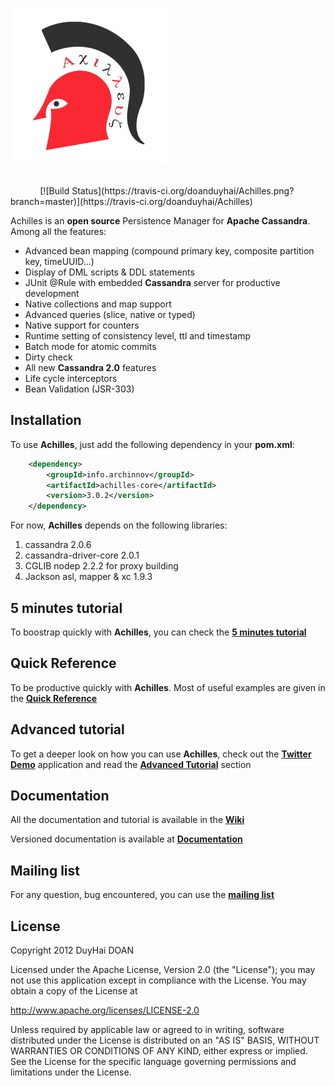 ![Achilles logo](assets/Achilles_New_Logo.png)

<br/>
&nbsp;&nbsp;&nbsp;&nbsp;&nbsp;&nbsp;&nbsp;&nbsp;&nbsp;&nbsp;&nbsp;&nbsp;[![Build Status](https://travis-ci.org/doanduyhai/Achilles.png?branch=master)](https://travis-ci.org/doanduyhai/Achilles)

  Achilles is an **open source** Persistence Manager for **Apache Cassandra**. Among all the features:

- Advanced bean mapping (compound primary key, composite partition key, timeUUID...)
- Display of DML scripts & DDL statements
- JUnit @Rule with embedded **Cassandra** server for productive development
- Native collections and map support
- Advanced queries (slice, native or typed)
- Native support for counters 
- Runtime setting of consistency level, ttl and timestamp
- Batch mode for atomic commits
- Dirty check 
- All new **Cassandra 2.0** features
- Life cycle interceptors
- Bean Validation (JSR-303)


## Installation #

 To use **Achilles**, just add the following dependency in your **pom.xml**:

```xml
	<dependency>	
		<groupId>info.archinnov</groupId>
		<artifactId>achilles-core</artifactId>
		<version>3.0.2</version>
	</dependency>
 ```
 
 For now, **Achilles** depends on the following libraries:
 
 1. cassandra 2.0.6
 2. cassandra-driver-core 2.0.1
 3. CGLIB nodep 2.2.2 for proxy building
 4. Jackson asl, mapper & xc 1.9.3 
   
  
## 5 minutes tutorial

 To boostrap quickly with **Achilles**, you can check the **[5 minutes tutorial]**

## Quick Reference

 To be productive quickly with **Achilles**. Most of useful examples are given in the **[Quick Reference]**
 
## Advanced tutorial

 To get a deeper look on how you can use **Achilles**, check out the **[Twitter Demo]** application and read the **[Advanced Tutorial]** section
 
## Documentation

 All the documentation and tutorial is available in the **[Wiki]**
 
 Versioned documentation is available at **[Documentation]**

## Mailing list 

 For any question, bug encountered, you can use the **[mailing list]** 

## License
Copyright 2012 DuyHai DOAN

Licensed under the Apache License, Version 2.0 (the "License"); you may not use this application except in compliance with the License. You may obtain a copy of the License at

http://www.apache.org/licenses/LICENSE-2.0

Unless required by applicable law or agreed to in writing, software distributed under the License is distributed on an "AS IS" BASIS, WITHOUT WARRANTIES OR CONDITIONS OF ANY KIND, either express or implied. See the License for the specific language governing permissions and limitations under the License.

[5 minutes tutorial]: https://github.com/doanduyhai/Achilles/wiki/5-minutes-Tutorial
[Quick Reference]: https://github.com/doanduyhai/Achilles/wiki/Quick-Reference
[Twitter Demo]: https://github.com/doanduyhai/Achilles-Twitter-Demo
[Advanced Tutorial]: https://github.com/doanduyhai/Achilles/wiki/Advanced-Tutorial:-Twitter-Demo
[Wiki]: https://github.com/doanduyhai/Achilles/wiki
[Documentation]: https://github.com/doanduyhai/Achilles/tree/master/documentation/versions
[Datastax Java Driver]: https://github.com/datastax/java-driver
[mailing list]: https://groups.google.com/forum/?hl=fr#!forum/cassandra-achilles

